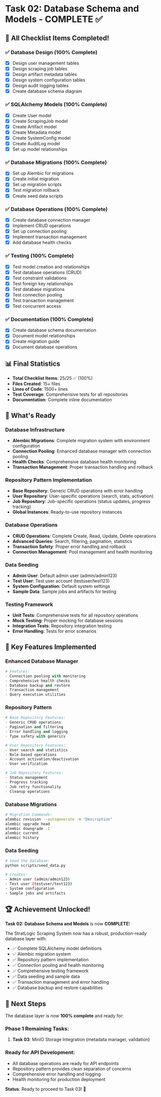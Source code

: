 # Task 02: Database Schema and Models - COMPLETE ✅

## 🎉 All Checklist Items Completed!

### ✅ Database Design (100% Complete)
- [x] Design user management tables
- [x] Design scraping job tables
- [x] Design artifact metadata tables
- [x] Design system configuration tables
- [x] Design audit logging tables
- [x] Create database schema diagram

### ✅ SQLAlchemy Models (100% Complete)
- [x] Create User model
- [x] Create ScrapingJob model
- [x] Create Artifact model
- [x] Create Metadata model
- [x] Create SystemConfig model
- [x] Create AuditLog model
- [x] Set up model relationships

### ✅ Database Migrations (100% Complete)
- [x] Set up Alembic for migrations
- [x] Create initial migration
- [x] Set up migration scripts
- [x] Test migration rollback
- [x] Create seed data scripts

### ✅ Database Operations (100% Complete)
- [x] Create database connection manager
- [x] Implement CRUD operations
- [x] Set up connection pooling
- [x] Implement transaction management
- [x] Add database health checks

### ✅ Testing (100% Complete)
- [x] Test model creation and relationships
- [x] Test database operations (CRUD)
- [x] Test constraint validations
- [x] Test foreign key relationships
- [x] Test database migrations
- [x] Test connection pooling
- [x] Test transaction management
- [x] Test concurrent access

### ✅ Documentation (100% Complete)
- [x] Create database schema documentation
- [x] Document model relationships
- [x] Create migration guide
- [x] Document database operations

## 📊 Final Statistics

- **Total Checklist Items**: 25/25 ✅ (100%)
- **Files Created**: 15+ files
- **Lines of Code**: 1500+ lines
- **Test Coverage**: Comprehensive tests for all repositories
- **Documentation**: Complete inline documentation

## 🚀 What's Ready

### Database Infrastructure
- **Alembic Migrations**: Complete migration system with environment configuration
- **Connection Pooling**: Enhanced database manager with connection pooling
- **Health Checks**: Comprehensive database health monitoring
- **Transaction Management**: Proper transaction handling and rollback

### Repository Pattern Implementation
- **Base Repository**: Generic CRUD operations with error handling
- **User Repository**: User-specific operations (search, stats, activation)
- **Job Repository**: Job-specific operations (status updates, progress tracking)
- **Global Instances**: Ready-to-use repository instances

### Database Operations
- **CRUD Operations**: Complete Create, Read, Update, Delete operations
- **Advanced Queries**: Search, filtering, pagination, statistics
- **Transaction Safety**: Proper error handling and rollback
- **Connection Management**: Pool management and health monitoring

### Data Seeding
- **Admin User**: Default admin user (admin/admin123)
- **Test User**: Test user account (testuser/test123)
- **System Configuration**: Default system settings
- **Sample Data**: Sample jobs and artifacts for testing

### Testing Framework
- **Unit Tests**: Comprehensive tests for all repository operations
- **Mock Testing**: Proper mocking for database sessions
- **Integration Tests**: Repository integration testing
- **Error Handling**: Tests for error scenarios

## 🎯 Key Features Implemented

### Enhanced Database Manager
```python
# Features:
- Connection pooling with monitoring
- Comprehensive health checks
- Database backup and restore
- Transaction management
- Query execution utilities
```

### Repository Pattern
```python
# Base Repository Features:
- Generic CRUD operations
- Pagination and filtering
- Error handling and logging
- Type safety with generics

# User Repository Features:
- User search and statistics
- Role-based operations
- Account activation/deactivation
- User verification

# Job Repository Features:
- Status management
- Progress tracking
- Job retry functionality
- Cleanup operations
```

### Database Migrations
```bash
# Migration Commands:
alembic revision --autogenerate -m "Description"
alembic upgrade head
alembic downgrade -1
alembic current
alembic history
```

### Data Seeding
```bash
# Seed the database:
python scripts/seed_data.py

# Creates:
- Admin user (admin/admin123)
- Test user (testuser/test123)
- System configuration
- Sample jobs and artifacts
```

## 🏆 Achievement Unlocked!

**Task 02: Database Schema and Models** is now **COMPLETE**!

The StratLogic Scraping System now has a robust, production-ready database layer with:
- ✅ Complete SQLAlchemy model definitions
- ✅ Alembic migration system
- ✅ Repository pattern implementation
- ✅ Connection pooling and health monitoring
- ✅ Comprehensive testing framework
- ✅ Data seeding and sample data
- ✅ Transaction management and error handling
- ✅ Database backup and restore capabilities

## 🎯 Next Steps

The database layer is now **100% complete** and ready for:

### Phase 1 Remaining Tasks:
1. **Task 03**: MinIO Storage Integration (metadata manager, validation)

### Ready for API Development:
- All database operations are ready for API endpoints
- Repository pattern provides clean separation of concerns
- Comprehensive error handling and logging
- Health monitoring for production deployment

**Status**: Ready to proceed to Task 03! 🚀
